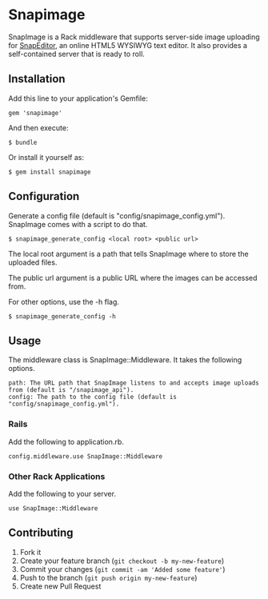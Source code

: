 # Snapimage

SnapImage is a Rack middleware that supports server-side image uploading for [SnapEditor](http://snapeditor.com), an online HTML5 WYSIWYG text editor. It also provides a self-contained server that is ready to roll.

## Installation

Add this line to your application's Gemfile:

    gem 'snapimage'

And then execute:

    $ bundle

Or install it yourself as:

    $ gem install snapimage

## Configuration

Generate a config file (default is "config/snapimage\_config.yml"). SnapImage comes with a script to do that.

    $ snapimage_generate_config <local root> <public url>

The local root argument is a path that tells SnapImage where to store the uploaded files.

The public url argument is a public URL where the images can be accessed from.

For other options, use the -h flag.

    $ snapimage_generate_config -h

## Usage

The middleware class is SnapImage::Middleware. It takes the following options.

    path: The URL path that SnapImage listens to and accepts image uploads from (default is "/snapimage_api").
    config: The path to the config file (default is "config/snapimage_config.yml").

### Rails

Add the following to application.rb.

    config.middleware.use SnapImage::Middleware

### Other Rack Applications

Add the following to your server.

    use SnapImage::Middleware

## Contributing

1. Fork it
2. Create your feature branch (`git checkout -b my-new-feature`)
3. Commit your changes (`git commit -am 'Added some feature'`)
4. Push to the branch (`git push origin my-new-feature`)
5. Create new Pull Request
